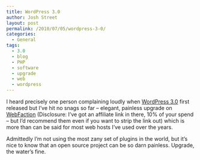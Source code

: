 ```yaml
---
title: WordPress 3.0
author: Josh Street
layout: post
permalink: /2010/07/05/wordpress-3-0/
categories:
  - General
tags:
  - 3.0
  - blog
  - PHP
  - software
  - upgrade
  - web
  - wordpress
---
```

I heard precisely one person complaining loudly when [WordPress 3.0][1] first released but I&#8217;ve hit no snags so far &#8211; elegant, painless upgrade on [WebFaction][2] (Disclosure: I&#8217;ve got an affiliate link in there, 10% of your spend &#8211; but I&#8217;d recommend them even if you want to strip the link out) which is more than can be said for most web hosts I&#8217;ve used over the years.

Admittedly I&#8217;m not using the most zany set of plugins in the world, but it&#8217;s nice to know that an open source project can be so darn painless. Upgrade, the water&#8217;s fine.

 [1]: http://wordpress.org/
 [2]: http://www.webfaction.com/?affiliate=joshst